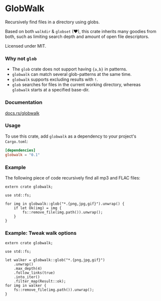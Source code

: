# GlobWalk #
Recursively find files in a directory using globs.

Based on both `walkdir` &️ `globset` (❤), this crate inherits many goodies from
both, such as limiting search depth and amount of open file descriptors.

Licensed under MIT.

### Why not `glob` ###

 - The `glob` crate does not support having `{a,b}` in patterns.
 - `globwalk` can match several glob-patterns at the same time.
 - `globwalk` supports excluding results with `!`.
 - `glob` searches for files in the current working directory, whereas `globwalk` starts at a specified base-dir.

### Documentation ###

[docs.rs/globwalk](https://docs.rs/globwalk/)

### Usage ###

To use this crate, add `globwalk` as a dependency to your project's `Cargo.toml`:

```toml
[dependencies]
globwalk = "0.1"
```

### Example ###

The following piece of code recursively find all mp3 and FLAC files:

```rust,no_run
extern crate globwalk;

use std::fs;

for img in globwalk::glob("*.{png,jpg,gif}").unwrap() {
    if let Ok(img) = img {
        fs::remove_file(img.path()).unwrap();
    }
}
```


### Example: Tweak walk options

```rust,no_run
extern crate globwalk;

use std::fs;

let walker = globwalk::glob("*.{png,jpg,gif}")
    .unwrap()
    .max_depth(4)
    .follow_links(true)
    .into_iter()
    .filter_map(Result::ok);
for img in walker {
    fs::remove_file(img.path()).unwrap();
}
```
